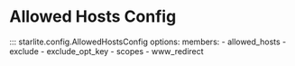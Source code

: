 # Allowed Hosts Config

::: starlite.config.AllowedHostsConfig
    options:
        members:
            - allowed_hosts
            - exclude
            - exclude_opt_key
            - scopes
            - www_redirect
